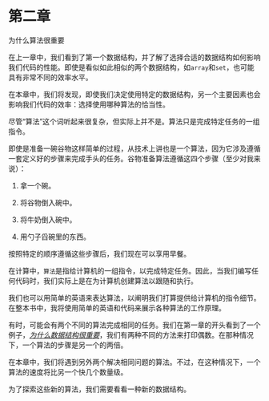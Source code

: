 # 第二章

为什么算法很重要

在上一章中，我们看到了第一个数据结构，并了解了选择合适的数据结构如何影响我们代码的性能。即使是看似如此相似的两个数据结构，如`array`和`set`，也可能具有非常不同的效率水平。

在本章中，我们将发现，即使我们决定使用特定的数据结构，另一个主要因素也会影响我们代码的效率：选择使用哪种算法的恰当性。

尽管“算法”这个词听起来很复杂，但实际上并不是。算法只是完成特定任务的一组指令。

即使是准备一碗谷物这样简单的过程，从技术上讲也是一个算法，因为它涉及遵循一套定义好的步骤来完成手头的任务。谷物准备算法遵循这四个步骤（至少对我来说）：

1.  拿一个碗。

1.  将谷物倒入碗中。

1.  将牛奶倒入碗中。

1.  用勺子舀碗里的东西。

按照特定的顺序遵循这些步骤后，我们现在可以享用早餐。

在计算中，`算法`是指给计算机的一组指令，以完成特定任务。因此，当我们编写任何代码时，我们实际上是在为计算机创建算法以跟随和执行。

我们也可以用简单的英语来表达算法，以阐明我们打算提供给计算机的指令细节。在整本书中，我将使用简单的英语和代码来展示各种算法的工作原理。

有时，可能会有两个不同的算法完成相同的任务。我们在第一章的开头看到了一个例子，[​*为什么数据结构很重要*​](f_0013.xhtml#chp.understanding_data_structures)，我们有两种不同的方法来打印偶数。在那种情况下，一个算法的步骤是另一个的两倍。

在本章中，我们将遇到另外两个解决相同问题的算法。不过，在这种情况下，一个算法的速度将比另一个快几个数量级。

为了探索这些新的算法，我们需要看看一种新的数据结构。
